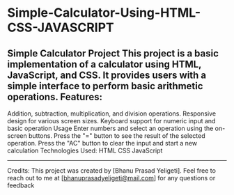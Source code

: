 # Simple-Calculator-Using-HTML-CSS-JAVASCRIPT
Simple Calculator Project
This project is a basic implementation of a calculator using HTML, JavaScript, and CSS. It provides users with a simple interface to perform basic arithmetic operations.
Features:
--------------
Addition, subtraction, multiplication, and division operations.
Responsive design for various screen sizes.
Keyboard support for numeric input and basic operation
Usage
Enter numbers and select an operation using the on-screen buttons.
Press the "=" button to see the result of the selected operation.
Press the "AC" button to clear the input and start a new calculation
Technologies Used:
HTML
CSS
JavaScript
_________________________________________________________________________________________________________________________________________________
Credits:
This project was created by [Bhanu Prasad Yeligeti]. Feel free to reach out to me at [bhanuprasadyeligeti@mail.com] for any questions or feedback
